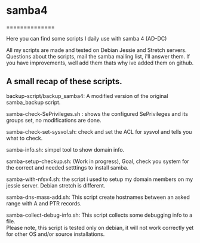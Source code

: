 # samba4
==============

Here you can find some scripts I daily use with samba 4 (AD-DC) 


All my scripts are made and tested on Debian Jessie and Stretch servers.
Questions about the scripts, mail the samba mailing list, i'll answer them.
If you have improvements, well add them thats why ive added them on github.

A small recap of these scripts.
----------------
backup-script/backup_samba4: A modified version of the original samba_backup script.

samba-check-SePrivileges.sh : shows the configured SePrivileges and its groups set, no modifications are done.

samba-check-set-sysvol.sh: check and set the ACL for sysvol and tells you what to check.

samba-info.sh: simpel tool to show domain info.

samba-setup-checkup.sh: (Work in progress), Goal, check you system for the correct and needed setttings to install samba.

samba-with-nfsv4.sh: the script i used to setup my domain members on my jessie server. Debian stretch is different.

samba-dns-mass-add.sh: This script create hostnames between an asked range with A and PTR records.

samba-collect-debug-info.sh: This script collects some debugging info to a file.  
Please note, this script is tested only on debian, it will not work correctly yet for other OS and/or source installations.




